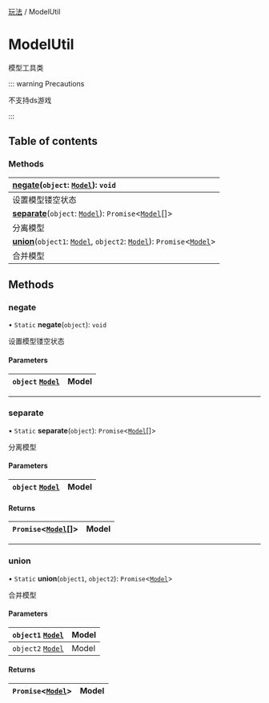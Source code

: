 [玩法](../groups/玩法.玩法.md) / ModelUtil

# ModelUtil <Badge type="tip" text="Class" /> <Score text="ModelUtil" />

模型工具类

::: warning Precautions

不支持ds游戏

:::

## Table of contents

### Methods <Score text="Methods" /> 
| **[negate](mw.ModelUtil.md#negate)**(`object`: [`Model`](mw.Model.md)): `void`   |
| :-----|
| 设置模型镂空状态|
| **[separate](mw.ModelUtil.md#separate)**(`object`: [`Model`](mw.Model.md)): `Promise`<[`Model`](mw.Model.md)[]\>   |
| 分离模型|
| **[union](mw.ModelUtil.md#union)**(`object1`: [`Model`](mw.Model.md), `object2`: [`Model`](mw.Model.md)): `Promise`<[`Model`](mw.Model.md)\>   |
| 合并模型|

## Methods

### negate <Score text="negate" /> 

• `Static` **negate**(`object`): `void` 

设置模型镂空状态

#### Parameters

| `object` [`Model`](mw.Model.md) |  Model |
| :------ | :------ |


___

### separate <Score text="separate" /> 

• `Static` **separate**(`object`): `Promise`<[`Model`](mw.Model.md)[]\> 

分离模型

#### Parameters

| `object` [`Model`](mw.Model.md) | Model |
| :------ | :------ |

#### Returns

| `Promise`<[`Model`](mw.Model.md)[]\> | Model |
| :------ | :------ |

___

### union <Score text="union" /> 

• `Static` **union**(`object1`, `object2`): `Promise`<[`Model`](mw.Model.md)\> 

合并模型

#### Parameters

| `object1` [`Model`](mw.Model.md) | Model |
| :------ | :------ |
| `object2` [`Model`](mw.Model.md) | Model |

#### Returns

| `Promise`<[`Model`](mw.Model.md)\> | Model |
| :------ | :------ |
